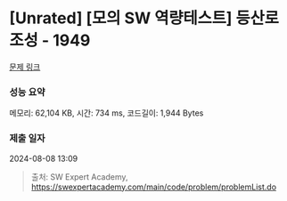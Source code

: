 # [Unrated] [모의 SW 역량테스트] 등산로 조성 - 1949 

[문제 링크](https://swexpertacademy.com/main/code/problem/problemDetail.do?contestProbId=AV5PoOKKAPIDFAUq) 

### 성능 요약

메모리: 62,104 KB, 시간: 734 ms, 코드길이: 1,944 Bytes

### 제출 일자

2024-08-08 13:09



> 출처: SW Expert Academy, https://swexpertacademy.com/main/code/problem/problemList.do
